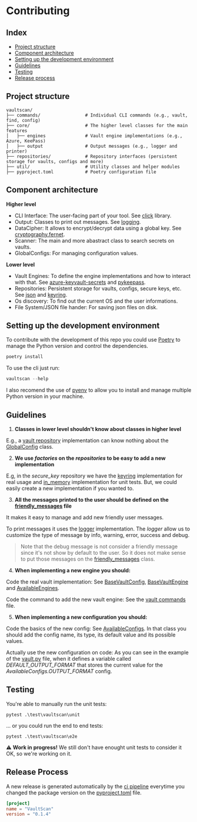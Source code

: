 # Contributing

## Index
- [Project structure](#project-structure)
- [Component architecture](#component-architecture)
- [Setting up the development environment](#setting-up-the-development-environment)
- [Guidelines](#guidelines)
- [Testing](#testing)
- [Release process](#release-process)

## Project structure

```
vaultscan/
├── commands/                 # Individual CLI commands (e.g., vault, find, config)
├── core/                     # The higher level classes for the main features
│   ├── engines               # Vault engine implementations (e.g., Azure, KeePass)
│   ├── output                # Output messages (e.g., logger and printer)
├── repositories/             # Repository interfaces (persistent storage for vaults, configs and more)
├── util/                     # Utility classes and helper modules
├── pyproject.toml            # Poetry configuration file
```

## Component architecture
**Higher level**
- CLI Interface: The user-facing part of your tool. See [click](https://click.palletsprojects.com/en/stable/) library.
- Output: Classes to print out messages. See [logging](https://docs.python.org/3/library/logging.html).
- DataCipher: It allows to encrypt/decrypt data using a global key. See [cryptography.fernet](https://cryptography.io/en/latest/fernet/).
- Scanner: The main and more abastract class to search secrets on vaults.
- GlobalConfigs: For managing configuration values.

**Lower level**
- Vault Engines: To define the engine implementations and how to interact with that. See [azure-keyvault-secrets](https://pypi.org/project/azure-keyvault-secrets/) and [pykeepass](https://pypi.org/project/pykeepass/).
- Repositories: Persistent storage for vaults, configs, secure keys, etc. See [json](https://docs.python.org/3/library/json.html) and [keyring](https://pypi.org/project/keyring/).
- Os discovery: To find out the current OS and the user informations.
- File System/JSON file hander: For saving json files on disk.

## Setting up the development environment

To contribute with the development of this repo you could use [Poetry](https://python-poetry.org/) to manage the Python version and control the dependencies.

```ps1
poetry install
```

To use the cli just run:

```ps1
vaultscan --help
```

I also recomend the use of [pyenv](https://github.com/pyenv-win/pyenv-win) to allow you to install and manage multiple Python version in your machine.


## Guidelines

1. **Classes in lower level shouldn't know about classes in higher level**

E.g., a [vault repository](./vaultscan/repositories/vault/base.py) implementation can know nothing about the [GlobalConfig](./vaultscan/core/configs.py) class.

2. **We use *factories* on the *repositories* to be easy to add a new implementation**

E.g, in the *secure_key* repository we have the [keyring](./vaultscan/repositories/secure_key/keyring.py) implementation for real usage and [in_memory](./vaultscan/repositories/secure_key/in_memory.py) implementation for unit tests. But, we could easily create a new implementation if you wanted to.

3. **All the messages printed to the user should be defined on the [friendly_messages](./vaultscan/core/friendly_messages.py) file**

It makes it easy to manage and add new friendly user messages.

To print messages it uses the [logger](./vaultscan/core/output/logger.py) implementation. The *logger* allow us to customize the type of message by info, warning, error, success and debug.

> Note that the debug message is not consider a friendly message since it's not show by default to the user. So it does not make sense to put those messages on the [friendly_messages](./vaultscan/core/friendly_messages.py) class.

4. **When implementing a new engine you should:**

Code the real vault implementation: See [BaseVaultConfig](./vaultscan/repositories/vault/base.py), [BaseVaultEngine](./vaultscan/core/engines/base.py) and [AvailableEngines](./vaultscan/core/engines/engines.py).

Code the command to add the new vault engine: See the [vault commands](./vaultscan/commands/vault.py) file.

5. **When implementing a new configuration you should:**

Code the basics of the new config: See [AvailableConfigs](./vaultscan/core/configs.py). In that class you should add the config name, its type, its default value and its possible values.

Actually use the new configuration on code: As you can see in the example of the [vault.py](./vaultscan/commands/vault.py) file, when it defines a variable called *DEFAULT_OUTPUT_FORMAT* that stores the current value for the *AvailableConfigs.OUTPUT_FORMAT* config.

## Testing 

You're able to manually run the unit tests:

```
pytest .\test\vaultscan\unit
```

... or you could run the end to end tests:

```
pytest .\test\vaultscan\e2e
```

⚠️ **Work in progress!** We still don't have enought unit tests to consider it OK, so we're working on it.

## Release Process

A new release is generated automatically by the [ci pipeline](.github/workflows/ci.yml) everytime you changed the package version on the [pyproject.toml](./pyproject.toml) file.

```toml
[project]
name = "VaultScan"
version = "0.1.4"
```
